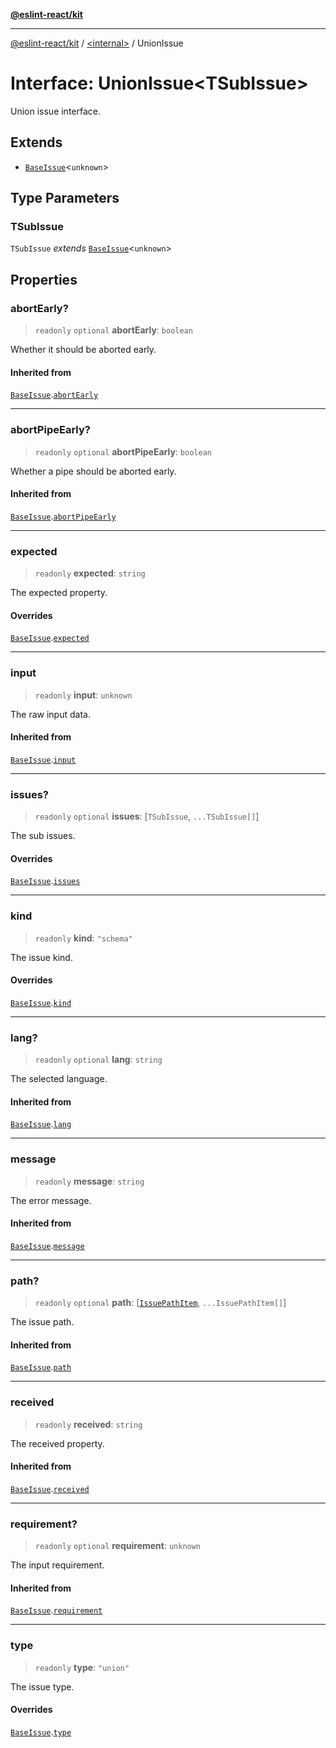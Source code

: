 [**@eslint-react/kit**](../../README.md)

***

[@eslint-react/kit](../../README.md) / [\<internal\>](../README.md) / UnionIssue

# Interface: UnionIssue\<TSubIssue\>

Union issue interface.

## Extends

- [`BaseIssue`](BaseIssue.md)\<`unknown`\>

## Type Parameters

### TSubIssue

`TSubIssue` *extends* [`BaseIssue`](BaseIssue.md)\<`unknown`\>

## Properties

### abortEarly?

> `readonly` `optional` **abortEarly**: `boolean`

Whether it should be aborted early.

#### Inherited from

[`BaseIssue`](BaseIssue.md).[`abortEarly`](BaseIssue.md#abortearly)

***

### abortPipeEarly?

> `readonly` `optional` **abortPipeEarly**: `boolean`

Whether a pipe should be aborted early.

#### Inherited from

[`BaseIssue`](BaseIssue.md).[`abortPipeEarly`](BaseIssue.md#abortpipeearly)

***

### expected

> `readonly` **expected**: `string`

The expected property.

#### Overrides

[`BaseIssue`](BaseIssue.md).[`expected`](BaseIssue.md#expected)

***

### input

> `readonly` **input**: `unknown`

The raw input data.

#### Inherited from

[`BaseIssue`](BaseIssue.md).[`input`](BaseIssue.md#input)

***

### issues?

> `readonly` `optional` **issues**: \[`TSubIssue`, `...TSubIssue[]`\]

The sub issues.

#### Overrides

[`BaseIssue`](BaseIssue.md).[`issues`](BaseIssue.md#issues)

***

### kind

> `readonly` **kind**: `"schema"`

The issue kind.

#### Overrides

[`BaseIssue`](BaseIssue.md).[`kind`](BaseIssue.md#kind)

***

### lang?

> `readonly` `optional` **lang**: `string`

The selected language.

#### Inherited from

[`BaseIssue`](BaseIssue.md).[`lang`](BaseIssue.md#lang)

***

### message

> `readonly` **message**: `string`

The error message.

#### Inherited from

[`BaseIssue`](BaseIssue.md).[`message`](BaseIssue.md#message)

***

### path?

> `readonly` `optional` **path**: \[[`IssuePathItem`](../type-aliases/IssuePathItem.md), `...IssuePathItem[]`\]

The issue path.

#### Inherited from

[`BaseIssue`](BaseIssue.md).[`path`](BaseIssue.md#path)

***

### received

> `readonly` **received**: `string`

The received property.

#### Inherited from

[`BaseIssue`](BaseIssue.md).[`received`](BaseIssue.md#received)

***

### requirement?

> `readonly` `optional` **requirement**: `unknown`

The input requirement.

#### Inherited from

[`BaseIssue`](BaseIssue.md).[`requirement`](BaseIssue.md#requirement)

***

### type

> `readonly` **type**: `"union"`

The issue type.

#### Overrides

[`BaseIssue`](BaseIssue.md).[`type`](BaseIssue.md#type)

